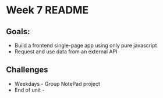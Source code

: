 # Week 7 README

## Goals:

* Build a frontend single-page app using only pure javascript 
* Request and use data from an external API

## Challenges

* Weekdays - Group NotePad project
* End of unit - 
